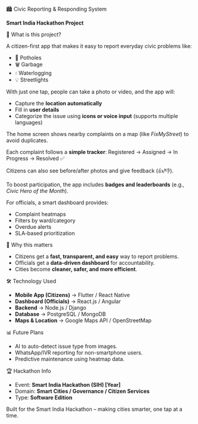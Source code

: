 🏙️ Civic Reporting & Responding System

**Smart India Hackathon Project**

📌 What is this project?

A citizen-first app that makes it easy to report everyday civic problems like:

* 🚧 Potholes
* 🗑️ Garbage
* 💧 Waterlogging
* 💡 Streetlights

With just one tap, people can take a photo or video, and the app will:

* Capture the **location automatically**
* Fill in **user details**
* Categorize the issue using **icons or voice input** (supports multiple languages)

The home screen shows nearby complaints on a map (like *FixMyStreet*) to avoid duplicates.

Each complaint follows a **simple tracker**:
Registered → Assigned → In Progress → Resolved ✅

Citizens can also see before/after photos and give feedback (👍/👎).

To boost participation, the app includes **badges and leaderboards** (e.g., *Civic Hero of the Month*).

For officials, a smart dashboard provides:

* Complaint heatmaps
* Filters by ward/category
* Overdue alerts
* SLA-based prioritization

🎯 Why this matters

* Citizens get a **fast, transparent, and easy** way to report problems.
* Officials get a **data-driven dashboard** for accountability.
* Cities become **cleaner, safer, and more efficient**.

🛠️ Technology Used

* **Mobile App (Citizens)** → Flutter / React Native
* **Dashboard (Officials)** → React.js / Angular
* **Backend** → Node.js / Django
* **Database** → PostgreSQL / MongoDB
* **Maps & Location** → Google Maps API / OpenStreetMap

📊 Future Plans

* AI to auto-detect issue type from images.
* WhatsApp/IVR reporting for non-smartphone users.
* Predictive maintenance using heatmap data.

🏆 Hackathon Info

* Event: **Smart India Hackathon (SIH) \[Year]**
* Domain: **Smart Cities / Governance / Citizen Services**
* Type: **Software Edition**

Built for the Smart India Hackathon – making cities smarter, one tap at a time.
